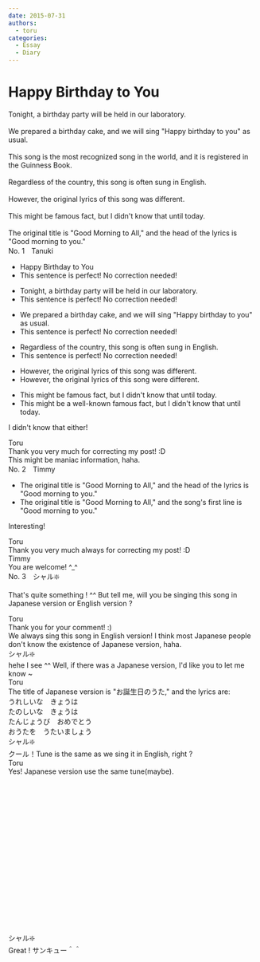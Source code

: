 ```yaml
---
date: 2015-07-31
authors:
  - toru
categories:
  - Essay
  - Diary
---
```


<h1 id="subject_show">Happy Birthday to You</h1>
<div class="date" hidden>Jul 31, 2015 12:20</div>
<div id="post"><div id="body_show_ori">
Tonight, a birthday party will be held in our laboratory.<br/><br/>We prepared a birthday cake, and we will sing "Happy birthday to you" as usual.<br/><br/>This song is the most recognized song in the world, and it is registered in the Guinness Book.<br/><br/>Regardless of the country, this song is often sung in English.<br/><br/>However, the original lyrics of this song was different.<br/><br/>This might be famous fact, but I didn't know that until today.<br/><br/>The original title is "Good Morning to All," and the head of the lyrics is "Good morning to you."
</div></div>

<!-- more -->

<div id="block"><div class="first_name"> No. 1　<span class="just_name">Tanuki</span></div><div id="block2">
<ul class="correction_field">
<li class="incorrect">Happy Birthday to You</li>
<li class="corrected perfect">This sentence is perfect! No correction needed!</li>
</ul>
<ul class="correction_field">
<li class="incorrect">Tonight, a birthday party will be held in our laboratory.</li>
<li class="corrected perfect">This sentence is perfect! No correction needed!</li>
</ul>
<ul class="correction_field">
<li class="incorrect">We prepared a birthday cake, and we will sing "Happy birthday to you" as usual.</li>
<li class="corrected perfect">This sentence is perfect! No correction needed!</li>
</ul>
<ul class="correction_field">
<li class="incorrect">Regardless of the country, this song is often sung in English.</li>
<li class="corrected perfect">This sentence is perfect! No correction needed!</li>
</ul>
<ul class="correction_field">
<li class="incorrect">However, the original lyrics of this song was different.</li>
<li class="corrected correct">
However, the original lyrics of this song <span class="f_blue">were</span> different.
</li>
</ul>
<ul class="correction_field">
<li class="incorrect">This might be famous fact, but I didn't know that until today.</li>
<li class="corrected correct">
This might be a <span class="f_blue">well-known</span> <span class="sline">famous</span> fact, but I didn't know that until today.
</li>
</ul>
<p class="comment_small">
 I didn't know that either!
</p>

</div><div class="name"><span class="just_name">Toru</span><br>
Thank you very much for correcting my post! :D<br/>This might be maniac information, haha.
</div>
</div>
<div id="block"><div class="first_name"> No. 2　<span class="just_name">Timmy</span></div><div id="block2">
<ul class="correction_field">
<li class="incorrect">The original title is "Good Morning to All," and the head of the lyrics is "Good morning to you."</li>
<li class="corrected correct">
The original title is "Good Morning to All," and the <span class="f_blue">song's first line</span> is "Good morning to you."
</li>
</ul>
<p class="comment_small">
 Interesting!
</p>

</div><div class="name"><span class="just_name">Toru</span><br>
Thank you very much always for correcting my post! :D
</div>
<div class="name"><span class="just_name">Timmy</span><br>
You are welcome! ^_^
</div>
</div>
<div id="block"><div class="first_name"> No. 3　<span class="just_name">シャル❇️</span></div><div id="block2">
<p class="comment_small">
 That's quite something ! ^^ But tell me, will you be singing this song in Japanese version or English version ?
</p>

</div><div class="name"><span class="just_name">Toru</span><br>
Thank you for your comment! :)<br/>We always sing this song in English version! I think most Japanese people don't know the existence of Japanese version, haha.
</div>
<div class="name"><span class="just_name">シャル❇️</span><br>
hehe I see ^^ Well, if there was a Japanese version, I'd like you to let me know ~
</div>
<div class="name"><span class="just_name">Toru</span><br>
The title of Japanese version is "お誕生日のうた," and the lyrics are:<br/>うれしいな　きょうは<br/>たのしいな　きょうは<br/>たんじょうび　おめでとう<br/>おうたを　うたいましょう
</div>
<div class="name"><span class="just_name">シャル❇️</span><br>
クール！Tune is the same as we sing it in English, right ?
</div>
<div class="name"><span class="just_name">Toru</span><br>
Yes! Japanese version use the same tune(maybe).<br/><object height="315" width="560">
<param name="movie" value="https://www.youtube.com/v/vqImjK8_7wQ"/>
<embed height="315" src="https://www.youtube.com/v/vqImjK8_7wQ" type="application/x-shockwave-flash" width="560"/>
</object>
</div>
<div class="name"><span class="just_name">シャル❇️</span><br>
Great ! サンキュー＾＾
</div>
</div>
